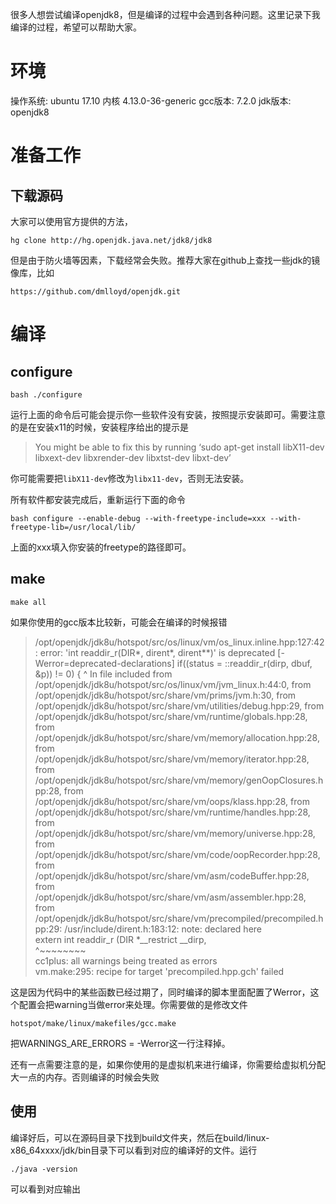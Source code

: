 很多人想尝试编译openjdk8，但是编译的过程中会遇到各种问题。这里记录下我编译的过程，希望可以帮助大家。

# 环境
操作系统: ubuntu 17.10 内核 4.13.0-36-generic
gcc版本: 7.2.0
jdk版本: openjdk8

# 准备工作

## 下载源码
大家可以使用官方提供的方法，
```
hg clone http://hg.openjdk.java.net/jdk8/jdk8
```
但是由于防火墙等因素，下载经常会失败。推荐大家在github上查找一些jdk的镜像库，比如
```
https://github.com/dmlloyd/openjdk.git
```

# 编译

## configure
```
bash ./configure
```
运行上面的命令后可能会提示你一些软件没有安装，按照提示安装即可。需要注意的是在安装x11的时候，安装程序给出的提示是
> You might be able to fix this by running ‘sudo apt-get install libX11-dev libxext-dev libxrender-dev libxtst-dev libxt-dev’

你可能需要把```libX11-dev```修改为```libx11-dev```，否则无法安装。

所有软件都安装完成后，重新运行下面的命令
```
bash configure --enable-debug --with-freetype-include=xxx --with-freetype-lib=/usr/local/lib/ 
```
上面的xxx填入你安装的freetype的路径即可。

## make
```
make all
```

如果你使用的gcc版本比较新，可能会在编译的时候报错
> /opt/openjdk/jdk8u/hotspot/src/os/linux/vm/os_linux.inline.hpp:127:42: error: 'int readdir_r(DIR*, dirent*, dirent**)' is deprecated [-Werror=deprecated-declarations]
   if((status = ::readdir_r(dirp, dbuf, &p)) != 0) {
                                          ^
In file included from /opt/openjdk/jdk8u/hotspot/src/os/linux/vm/jvm_linux.h:44:0,
                 from /opt/openjdk/jdk8u/hotspot/src/share/vm/prims/jvm.h:30,
                 from /opt/openjdk/jdk8u/hotspot/src/share/vm/utilities/debug.hpp:29,
                 from /opt/openjdk/jdk8u/hotspot/src/share/vm/runtime/globals.hpp:28,
                 from /opt/openjdk/jdk8u/hotspot/src/share/vm/memory/allocation.hpp:28,
                 from /opt/openjdk/jdk8u/hotspot/src/share/vm/memory/iterator.hpp:28,
                 from /opt/openjdk/jdk8u/hotspot/src/share/vm/memory/genOopClosures.hpp:28,
                 from /opt/openjdk/jdk8u/hotspot/src/share/vm/oops/klass.hpp:28,
                 from /opt/openjdk/jdk8u/hotspot/src/share/vm/runtime/handles.hpp:28,
                 from /opt/openjdk/jdk8u/hotspot/src/share/vm/memory/universe.hpp:28,
                 from /opt/openjdk/jdk8u/hotspot/src/share/vm/code/oopRecorder.hpp:28,
                 from /opt/openjdk/jdk8u/hotspot/src/share/vm/asm/codeBuffer.hpp:28,
                 from /opt/openjdk/jdk8u/hotspot/src/share/vm/asm/assembler.hpp:28,
                 from /opt/openjdk/jdk8u/hotspot/src/share/vm/precompiled/precompiled.hpp:29:
/usr/include/dirent.h:183:12: note: declared here  
 extern int readdir_r (DIR *__restrict __dirp,  
            ^~~~~~~~~  
cc1plus: all warnings being treated as errors  
vm.make:295: recipe for target 'precompiled.hpp.gch' failed   

这是因为代码中的某些函数已经过期了，同时编译的脚本里面配置了Werror，这个配置会把warning当做error来处理。你需要做的是修改文件
```
hotspot/make/linux/makefiles/gcc.make
```
把WARNINGS_ARE_ERRORS = -Werror这一行注释掉。

还有一点需要注意的是，如果你使用的是虚拟机来进行编译，你需要给虚拟机分配大一点的内存。否则编译的时候会失败

## 使用

编译好后，可以在源码目录下找到build文件夹，然后在build/linux-x86_64xxxx/jdk/bin目录下可以看到对应的编译好的文件。运行
```
./java -version
```
可以看到对应输出
